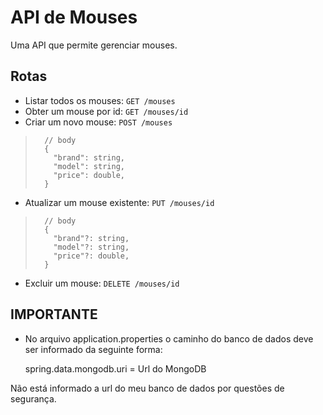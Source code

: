 # API de Mouses

Uma API que permite gerenciar mouses.

## Rotas

- Listar todos os mouses: `GET /mouses`
- Obter um mouse por id: `GET /mouses/id`
- Criar um novo mouse: `POST /mouses`
>  ```
>    // body
>    {
>      "brand": string,
>      "model": string,
>      "price": double,
>    }
>    ```
- Atualizar um mouse existente: `PUT /mouses/id`
>  ```
>    // body
>    {
>      "brand"?: string,
>      "model"?: string,
>      "price"?: double,
>    }
>    ```
- Excluir um mouse: `DELETE /mouses/id`

## IMPORTANTE
- No arquivo application.properties o caminho do banco de dados deve ser informado da seguinte forma:

  spring.data.mongodb.uri = Url do MongoDB

Não está informado a url do meu banco de dados por questões de segurança.
